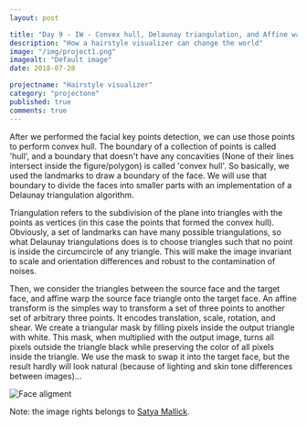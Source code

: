 ```yaml
---
layout: post

title: "Day 9 - IW - Convex hull, Delaunay triangulation, and Affine warp"
description: "How a hairstyle visualizer can change the world"
image: "/img/project1.png"
imagealt: "Default image"
date: 2018-07-28

projectname: "Hairstyle visualizer"
category: "projectone"
published: true
comments: true
---
```


After we performed the facial key points detection, we can use those points to perform convex hull. The boundary of a collection of points is called 'hull', and a boundary that doesn't have any concavities (None of their lines intersect inside the figure/polygon) is called 'convex hull'. So basically, we used the landmarks to draw a boundary of the face. We will use that boundary to divide the faces into smaller parts with an implementation of a Delaunay triangulation algorithm. 

Triangulation refers to the subdivision of the plane into triangles with the points as vertices (in this case the points that formed the convex hull). Obviously, a set of landmarks can have many possible triangulations, so what Delaunay triangulations does is to choose triangles such that no point is inside the circumcircle of any triangle. This will make the image invariant to scale and orientation differences and robust to the contamination of noises. 

Then, we consider the triangles between the source face and the target face, and affine warp the source face triangle onto the target face. An affine transform is the simples way to transform a set of three points to another set of arbitrary three points. It encodes translation, scale, rotation, and shear. We create a triangular mask by filling pixels inside the output triangle with white. This mask, when multiplied with the output image, turns all pixels outside the triangle black while preserving the color of all pixels inside the triangle. We use the mask to swap it into the target face, but the result hardly will look natural (because of lighting and skin tone differences between images)...


![Face aligment](../../../../img-posts/hairstyle/iw-face-aligment.png)


Note: the image rights belongs to [Satya Mallick](https://www.learnopencv.com/author/spmallick/).